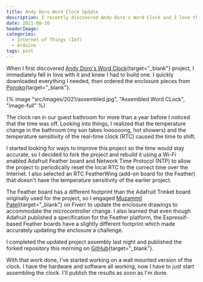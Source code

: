 ```yaml
---
title: Andy Doro Word Clock Update
description: I recently discovered Andy Doro's Word Clock and I love the project. I built one for my self then started looking at the code for ways to improve it. I made a bunch of changes to the code and, once Andy added a license to the project repository, forked it and published my own version of it. 
date: 2021-08-10
headerImage: 
categories: 
  - Internet of Things (IoT)
  - Arduino
tags: post
---
```


When I first discovered [Andy Doro's Word Clock](https://github.com/andydoro/WordClock-NeoMatrix8x8){target="_blank"} project, I immediately fell in love with it and knew I had to build one. I quickly downloaded everything I needed, then ordered the enclosure pieces from [Ponoko](https://www.ponoko.com/){target="_blank"}.

{% image "src/images/2021/assembled.jpg", "Assembled Word CLock", "image-full" %}

The clock ran in our guest bathroom for more than a year before I noticed that the time was off. Looking into things, I realized that the temperature change in the bathroom (my son takes loooooong, hot showers) and the temperature sensitivity of the real-time clock (RTC) caused the time to shift.

I started looking for ways to improve this project so the time would stay accurate, so I decided to fork the project and rebuild it using a Wi-Fi enabled Adafruit Feather board and Network Time Protocol (NTP) to allow the project to periodically reset the local RTC to the correct time over the Internet. I also selected an RTC FeatherWing (add-on board for the Feather) that doesn't have the temperature sensitivity of the earlier project.

The Feather board has a different footprint than the Adafruit Trinket board originally used for the project, so I engaged [Muzammil Patel](https://www.fiverr.com/muzammil_patel){target="_blank"} on Fiverr to update the enclosure drawings to accommodate the microcontroller change. I also learned that even though Adafruit published a specification for the Feather platform, the Espressif-based Feather boards have a slightly different footprint which made accurately updating the enclosure a challenge.

I completed the updated project assembly last night and published the forked repository this morning on [GitHub](https://github.com/johnwargo/world-clock-neomatrix-wifi-desktop){target="_blank"}.

With that work done, I've started working on a wall mounted version of the clock. I have the hardware and software all working, now I have to just start assembling the clock. I'll publish the results as soon as I'm done.